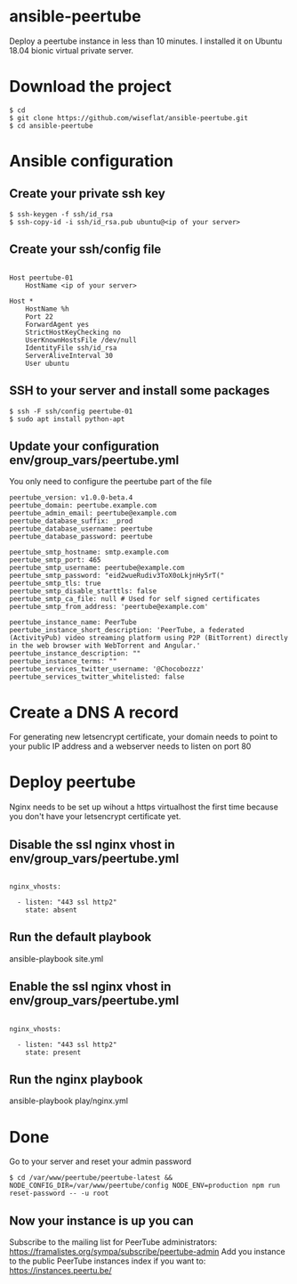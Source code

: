 # ansible-peertube

Deploy a peertube instance in less than 10 minutes.
I installed it on Ubuntu 18.04 bionic virtual private server.

# Download the project

```
$ cd
$ git clone https://github.com/wiseflat/ansible-peertube.git
$ cd ansible-peertube
```

# Ansible configuration

## Create your private ssh key

```
$ ssh-keygen -f ssh/id_rsa
$ ssh-copy-id -i ssh/id_rsa.pub ubuntu@<ip of your server>
```

## Create your ssh/config file

```

Host peertube-01
    HostName <ip of your server>

Host *
    HostName %h
    Port 22
    ForwardAgent yes
    StrictHostKeyChecking no
    UserKnownHostsFile /dev/null
    IdentityFile ssh/id_rsa
    ServerAliveInterval 30
    User ubuntu

```

## SSH to your server and install some packages

```
$ ssh -F ssh/config peertube-01
$ sudo apt install python-apt
```

## Update your configuration env/group_vars/peertube.yml 

You only need to configure the peertube part of the file

```
peertube_version: v1.0.0-beta.4
peertube_domain: peertube.example.com
peertube_admin_email: peertube@example.com
peertube_database_suffix: _prod
peertube_database_username: peertube
peertube_database_password: peertube

peertube_smtp_hostname: smtp.example.com
peertube_smtp_port: 465
peertube_smtp_username: peertube@example.com
peertube_smtp_password: "eid2wueRudiv3ToX0oLkjnHy5rT("
peertube_smtp_tls: true
peertube_smtp_disable_starttls: false
peertube_smtp_ca_file: null # Used for self signed certificates
peertube_smtp_from_address: 'peertube@example.com'

peertube_instance_name: PeerTube
peertube_instance_short_description: 'PeerTube, a federated (ActivityPub) video streaming platform using P2P (BitTorrent) directly in the web browser with WebTorrent and Angular.'
peertube_instance_description: ""
peertube_instance_terms: ""
peertube_services_twitter_username: '@Chocobozzz'
peertube_services_twitter_whitelisted: false

```

# Create a DNS A record

For generating new letsencrypt certificate, your domain needs to point to your public IP address and a webserver needs to listen on port 80


# Deploy peertube

Nginx needs to be set up wihout a https virtualhost the first time because you don't have your letsencrypt certificate yet. 

## Disable the ssl nginx vhost in env/group_vars/peertube.yml


```

nginx_vhosts:

  - listen: "443 ssl http2"
    state: absent
```

## Run the default playbook

ansible-playbook site.yml

## Enable the ssl nginx vhost in env/group_vars/peertube.yml

```

nginx_vhosts:

  - listen: "443 ssl http2"
    state: present
```

## Run the nginx playbook

ansible-playbook play/nginx.yml

# Done

Go to your server and reset your admin password

```
$ cd /var/www/peertube/peertube-latest && NODE_CONFIG_DIR=/var/www/peertube/config NODE_ENV=production npm run reset-password -- -u root
```

## Now your instance is up you can

Subscribe to the mailing list for PeerTube administrators: https://framalistes.org/sympa/subscribe/peertube-admin
Add you instance to the public PeerTube instances index if you want to: https://instances.peertu.be/
